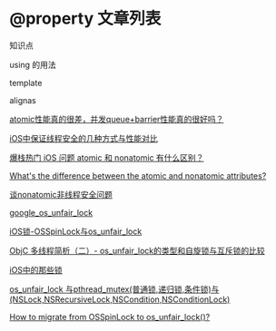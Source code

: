 # @property 文章列表

知识点

using 的用法

template

alignas

[atomic性能真的很差，并发queue+barrier性能真的很好吗？](https://www.jianshu.com/p/15df680d510e)

[iOS中保证线程安全的几种方式与性能对比](https://www.jianshu.com/p/938d68ed832c#)

[爆栈热门 iOS 问题 atomic 和 nonatomic 有什么区别？](https://www.jianshu.com/p/7288eacbb1a2)

[What's the difference between the atomic and nonatomic attributes?](https://stackoverflow.com/questions/588866/whats-the-difference-between-the-atomic-and-nonatomic-attributes)

[谈nonatomic非线程安全问题](https://www.jianshu.com/p/b075bfd67899)

[google_os_unfair_lock](https://www.google.com/search?safe=strict&biw=1920&bih=969&sxsrf=ALeKk03G_9JwX9NWs5tpZtijUvS7w_oqJA%3A1590009573180&ei=5Z7FXrjACszb-gSc8quQDw&q=os_unfair_lock&oq=os_unfair_lock&gs_lcp=CgZwc3ktYWIQAzIFCAAQywEyBQgAEMsBMgUIABDLATICCAAyCAgAEMsBEIsDOgcIIxCwAxAnUL3WYFi91mBg0NhgaABwAHgAgAGVA4gB8AeSAQcyLTEuMS4xmAEAoAECoAEBqgEHZ3dzLXdpergBAw&sclient=psy-ab&ved=0ahUKEwj4xrGer8PpAhXMrZ4KHRz5CvI4ChDh1QMIDA&uact=5)

[iOS锁-OSSpinLock与os_unfair_lock](https://www.jianshu.com/p/40adc41735b6)

[ObjC 多线程简析（二）- os_unfair_lock的类型和自旋锁与互斥锁的比较](https://juejin.im/post/5c691340f265da2de25b7908)


[iOS中的那些锁](http://reddick-wang.github.io/2017/05/12/iOS%E4%B8%AD%E7%9A%84%E9%82%A3%E4%BA%9B%E9%94%81/)

[os_unfair_lock 与pthread_mutex(普通锁,递归锁,条件锁)与(NSLock,NSRecursiveLock,NSCondition,NSConditionLock)](https://blog.csdn.net/u012581760/article/details/84051972)




[How to migrate from OSSpinLock to os_unfair_lock()?](https://stackoverflow.com/questions/57696275/how-to-migrate-from-osspinlock-to-os-unfair-lock)

